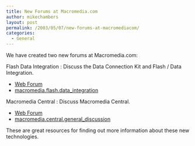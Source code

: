 ```yaml
---
title: New Forums at Macromedia.com
author: mikechambers
layout: post
permalink: /2003/05/07/new-forums-at-macromediacom/
categories:
  - General
---
```



We have created two new forums at Macromedia.com:

Flash Data Integration : Discuss the Data Connection Kit and Flash / Data Integration.

*   [Web Forum][1]
*   [macromedia.flash.data_integration][2]

Macromedia Central : Discuss Macromedia Central.

*   [Web Forum][3]
*   [macromedia.central.general_discussion][4]

These are great resources for finding out more information about these new technologies.

 [1]: http://webforums.macromedia.com/flash/categories.cfm?catid=294
 [2]: news://macromedia.flash.data_integration
 [3]: http://webforums.macromedia.com/central/
 [4]: news://macromedia.central.general_discussion
